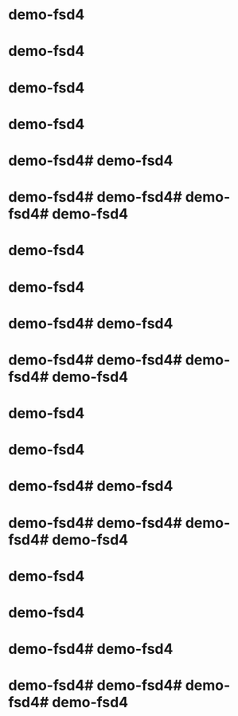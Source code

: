 # demo-fsd4
# demo-fsd4
# demo-fsd4
# demo-fsd4
# demo-fsd4# demo-fsd4
# demo-fsd4# demo-fsd4# demo-fsd4# demo-fsd4
# demo-fsd4
# demo-fsd4
# demo-fsd4# demo-fsd4
# demo-fsd4# demo-fsd4# demo-fsd4# demo-fsd4
# demo-fsd4
# demo-fsd4
# demo-fsd4# demo-fsd4
# demo-fsd4# demo-fsd4# demo-fsd4# demo-fsd4
# demo-fsd4
# demo-fsd4
# demo-fsd4# demo-fsd4
# demo-fsd4# demo-fsd4# demo-fsd4# demo-fsd4